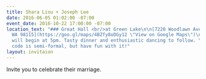 ```yaml
---
title: Shara Liou + Joseph Lee
date: 2016-06-05 01:02:00 -07:00
event_date: 2016-10-22 17:00:00 -07:00
location_text: "### Great Hall <br/>at Green Lake\n\n[7220 Woodlawn Ave NE<br/> Seattle,
  WA 98115](https://goo.gl/maps/4BZfy8oDGy12 \"View on Google Maps\")\n\nOur ceremony
  will begin at 5pm. Tasty dinner and enthusiastic dancing to follow. \n\nThe dress
  code is semi-formal, but have fun with it!"
layout: invitaion
---
```


Invite you to celebrate their marriage.